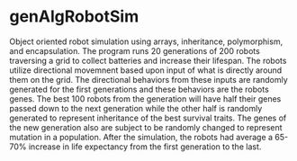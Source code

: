 # genAlgRobotSim
Object oriented robot simulation using arrays, inheritance, polymorphism, and encapsulation. 
The program runs 20 generations of 200 robots traversing a grid to collect batteries and increase their lifespan. The robots utilize directional movemnent based upon input of what is directly around them on the grid. The directional behaviors from these inputs are randomly generated for the first generations and these behaviors are the robots genes. The best 100 robots from the generation will have half their genes passed down to the next generation while the other half is randomly generated to represent inheritance of the best survival traits. The genes of the new generation also are subject to be randomly changed to represent mutation in a population.  After the simulation, the robots had average a 65-70% increase in life expectancy from the first generation to the last.
